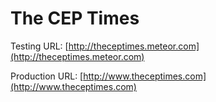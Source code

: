 # The CEP Times
Testing URL: [http://theceptimes.meteor.com](http://theceptimes.meteor.com)

Production URL: [http://www.theceptimes.com](http://www.theceptimes.com)
